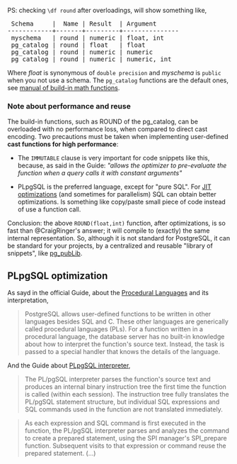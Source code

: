 
PS: checking `\df round` after overloadings, will show something like,

<pre>
 Schema     |  Name | Result  | Argument  
------------+-------+---------+---------------
 myschema   | round | numeric | float, int
 pg_catalog | round | float   | float            
 pg_catalog | round | numeric | numeric   
 pg_catalog | round | numeric | numeric, int          
</pre>
Where *float* is synonymous of `double precision` and *myschema* is `public` when you not use a schema.  The `pg_catalog` functions are the default ones, see [manual of build-in math functions](https://www.postgresql.org/docs/current/functions-math.html).

### Note about performance and reuse

The build-in functions, such as ROUND of the pg_catalog, can be overloaded with no performance loss, when compared to direct cast encoding. Two precautions must be taken when implementing user-defined **cast functions for high performance**:

* The `IMMUTABLE` clause is very important for code snippets like this, because, as said in the Guide: *"allows the optimizer to pre-evaluate the function when a query calls it with constant arguments"*

* PLpgSQL is the preferred language, except for "pure SQL". For [JIT optimizations](https://www.postgresql.org/docs/current/jit-reason.html) (and sometimes for parallelism) SQL can obtain  better optimizations. Is something like copy/paste small piece of code instead of use a function call.

Conclusion: the above `ROUND(float,int)` function, after optimizations, is so fast than @CraigRinger's answer; it will compile to (exactly) the same internal representation. So, although it is not standard for PostgreSQL, it can be standard for your projects, by a centralized and reusable "library of snippets", like  [pg_pubLib](https://github.com/AddressForAll/pg_pubLib-v1).

## PLpgSQL optimization

As sayd in the official Guide, about the [Procedural Languages](https://www.postgresql.org/docs/current/xplang.html) and its interpretation,

> PostgreSQL allows user-defined functions to be written in other languages besides SQL and C. These other languages are generically called procedural languages (PLs). For a function written in a procedural language, the database server has no built-in knowledge about how to interpret the function's source text. Instead, the task is passed to a special handler that knows the details of the language.

And the Guide about [PLpgSQL interpreter](https://www.postgresql.org/docs/current/plpgsql-implementation.html#PLPGSQL-PLAN-CACHING),

> The PL/pgSQL interpreter parses the function's source text and produces an internal binary instruction tree the first time the function is called (within each session). The instruction tree fully translates the PL/pgSQL statement structure, but individual SQL expressions and SQL commands used in the function are not translated immediately.

> As each expression and SQL command is first executed in the function, the PL/pgSQL interpreter parses and analyzes the command to create a prepared statement, using the SPI manager's SPI_prepare function. Subsequent visits to that expression or command reuse the prepared statement. (...)
